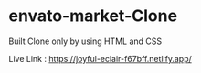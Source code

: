 # envato-market-Clone

Built Clone only by using HTML and CSS


Live Link : https://joyful-eclair-f67bff.netlify.app/
